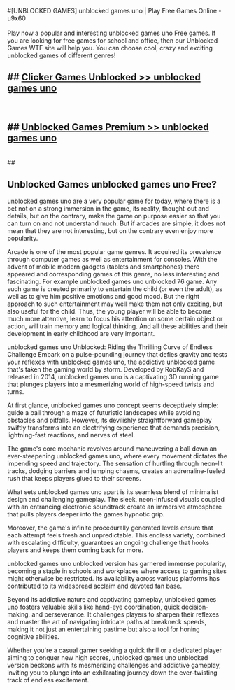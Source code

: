 #[UNBLOCKED GAMES] unblocked games uno | Play Free Games Online - u9x60 <br>
<br>
Play now a popular and interesting unblocked games uno Free games. If you are looking for free games for school and office, then our Unblocked Games WTF site will help you. You can choose cool, crazy and exciting unblocked games of different genres!


## ##  [Clicker Games Unblocked >> unblocked games uno](http://freeplayer.one?title=unblocked_games_uno&ref=22)
  <br>

##  ## [Unblocked Games Premium >> unblocked games uno](http://freeplayer.one?title=unblocked_games_uno&ref=22)
  <br>
  ##



## Unblocked Games unblocked games uno Free?

unblocked games uno are a very popular game for today, where there is a bet not on a strong immersion in the game, its reality, thought-out and details, but on the contrary, make the game on purpose easier so that you can turn on and not understand much. But if arcades are simple, it does not mean that they are not interesting, but on the contrary even enjoy more popularity.

Arcade is one of the most popular game genres. It acquired its prevalence through computer games as well as entertainment for consoles. With the advent of mobile modern gadgets (tablets and smartphones) there appeared and corresponding games of this genre, no less interesting and fascinating. For example unblocked games uno unblocked 76 game. Any such game is created primarily to entertain the child (or even the adult), as well as to give him positive emotions and good mood. But the right approach to such entertainment may well make them not only exciting, but also useful for the child. Thus, the young player will be able to become much more attentive, learn to focus his attention on some certain object or action, will train memory and logical thinking. And all these abilities and their development in early childhood are very important.

unblocked games uno Unblocked: Riding the Thrilling Curve of Endless Challenge
Embark on a pulse-pounding journey that defies gravity and tests your reflexes with unblocked games uno, the addictive unblocked game that's taken the gaming world by storm. Developed by RobKayS and released in 2014, unblocked games uno is a captivating 3D running game that plunges players into a mesmerizing world of high-speed twists and turns.

At first glance, unblocked games uno concept seems deceptively simple: guide a ball through a maze of futuristic landscapes while avoiding obstacles and pitfalls. However, its devilishly straightforward gameplay swiftly transforms into an electrifying experience that demands precision, lightning-fast reactions, and nerves of steel.

The game's core mechanic revolves around maneuvering a ball down an ever-steepening unblocked games uno, where every movement dictates the impending speed and trajectory. The sensation of hurtling through neon-lit tracks, dodging barriers and jumping chasms, creates an adrenaline-fueled rush that keeps players glued to their screens.

What sets unblocked games uno apart is its seamless blend of minimalist design and challenging gameplay. The sleek, neon-infused visuals coupled with an entrancing electronic soundtrack create an immersive atmosphere that pulls players deeper into the games hypnotic grip.

Moreover, the game's infinite procedurally generated levels ensure that each attempt feels fresh and unpredictable. This endless variety, combined with escalating difficulty, guarantees an ongoing challenge that hooks players and keeps them coming back for more.

unblocked games uno unblocked version has garnered immense popularity, becoming a staple in schools and workplaces where access to gaming sites might otherwise be restricted. Its availability across various platforms has contributed to its widespread acclaim and devoted fan base.

Beyond its addictive nature and captivating gameplay, unblocked games uno fosters valuable skills like hand-eye coordination, quick decision-making, and perseverance. It challenges players to sharpen their reflexes and master the art of navigating intricate paths at breakneck speeds, making it not just an entertaining pastime but also a tool for honing cognitive abilities.

Whether you're a casual gamer seeking a quick thrill or a dedicated player aiming to conquer new high scores, unblocked games uno unblocked version beckons with its mesmerizing challenges and addictive gameplay, inviting you to plunge into an exhilarating journey down the ever-twisting track of endless excitement.